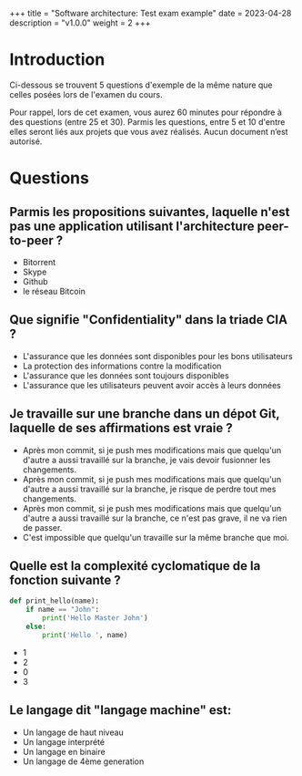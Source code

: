+++
title = "Software architecture: Test exam example"
date = 2023-04-28
description = "v1.0.0"
weight = 2
+++

# Introduction

Ci-dessous se trouvent 5 questions d'exemple de la même nature que celles
posées lors de l'examen du cours.

Pour rappel, lors de cet examen, vous aurez 60 minutes pour répondre à 
des questions (entre 25 et 30). 
Parmis les questions, entre 5 et 10
d'entre elles seront liés aux projets que vous avez réalisés.
Aucun document n’est autorisé.

# Questions

## Parmis les propositions suivantes, laquelle n'est pas une application utilisant l'architecture peer-to-peer ?
- Bitorrent
- Skype
- Github
- le réseau Bitcoin

## Que signifie "Confidentiality" dans la triade CIA ?
- L'assurance que les données sont disponibles pour les bons utilisateurs
- La protection des informations contre la modification
- L'assurance que les données sont toujours disponibles
- L'assurance que les utilisateurs peuvent avoir accès à leurs données

## Je travaille sur une branche dans un dépot Git, laquelle de ses affirmations est vraie ?
- Après mon commit, si je push mes modifications mais que quelqu'un d'autre a aussi travaillé sur
  la branche, je vais devoir fusionner les changements.
- Après mon commit, si je push mes modifications mais que quelqu'un d'autre a aussi travaillé sur
  la branche, je risque de perdre tout mes changements.
- Après mon commit, si je push mes modifications mais que quelqu'un d'autre a aussi travaillé sur
  la branche, ce n'est pas grave, il ne va rien de passer.
- C'est impossible que quelqu'un travaille sur la même branche que moi.

## Quelle est la complexité cyclomatique de la fonction suivante ?
```python
def print_hello(name):
    if name == "John":
        print('Hello Master John')
    else:
        print('Hello ', name)
```

- 1
- 2
- 0
- 3 

## Le langage dit "langage machine" est:
- Un langage de haut niveau
- Un langage interprété
- Un langage en binaire
- Un langage de 4ème generation
